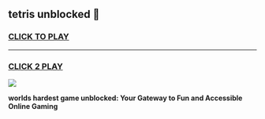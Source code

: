 
## tetris unblocked 👋
<h3>
<a href="https://premium.freeplayer.one?title=tetris_unblocked&ref=13F">CLICK TO PLAY</a></h3>
<hr>

<h3>
<a href="https://premium.freeplayer.one?title=tetris_unblocked&ref=13F">CLICK 2 PLAY</a>
  
</h3>

<a href="https://premium.freeplayer.one?title=tetris_unblocked&ref=12F/"><img src="https://clearcache.store/games.png"></a>


**worlds hardest game unblocked: Your Gateway to Fun and Accessible Online Gaming**

